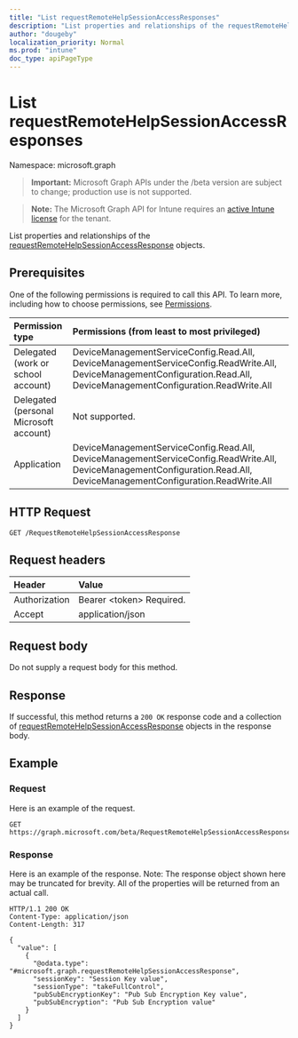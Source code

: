 ```yaml
---
title: "List requestRemoteHelpSessionAccessResponses"
description: "List properties and relationships of the requestRemoteHelpSessionAccessResponse objects."
author: "dougeby"
localization_priority: Normal
ms.prod: "intune"
doc_type: apiPageType
---
```


# List requestRemoteHelpSessionAccessResponses

Namespace: microsoft.graph

> **Important:** Microsoft Graph APIs under the /beta version are subject to change; production use is not supported.

> **Note:** The Microsoft Graph API for Intune requires an [active Intune license](https://go.microsoft.com/fwlink/?linkid=839381) for the tenant.

List properties and relationships of the [requestRemoteHelpSessionAccessResponse](../resources/intune-remoteassistance-requestremotehelpsessionaccessresponse.md) objects.

## Prerequisites
One of the following permissions is required to call this API. To learn more, including how to choose permissions, see [Permissions](/graph/permissions-reference).

|Permission type|Permissions (from least to most privileged)|
|:---|:---|
|Delegated (work or school account)|DeviceManagementServiceConfig.Read.All, DeviceManagementServiceConfig.ReadWrite.All, DeviceManagementConfiguration.Read.All, DeviceManagementConfiguration.ReadWrite.All|
|Delegated (personal Microsoft account)|Not supported.|
|Application|DeviceManagementServiceConfig.Read.All, DeviceManagementServiceConfig.ReadWrite.All, DeviceManagementConfiguration.Read.All, DeviceManagementConfiguration.ReadWrite.All|

## HTTP Request
<!-- {
  "blockType": "ignored"
}
-->
``` http
GET /RequestRemoteHelpSessionAccessResponse
```

## Request headers
|Header|Value|
|:---|:---|
|Authorization|Bearer &lt;token&gt; Required.|
|Accept|application/json|

## Request body
Do not supply a request body for this method.

## Response
If successful, this method returns a `200 OK` response code and a collection of [requestRemoteHelpSessionAccessResponse](../resources/intune-remoteassistance-requestremotehelpsessionaccessresponse.md) objects in the response body.

## Example

### Request
Here is an example of the request.
``` http
GET https://graph.microsoft.com/beta/RequestRemoteHelpSessionAccessResponse
```

### Response
Here is an example of the response. Note: The response object shown here may be truncated for brevity. All of the properties will be returned from an actual call.
``` http
HTTP/1.1 200 OK
Content-Type: application/json
Content-Length: 317

{
  "value": [
    {
      "@odata.type": "#microsoft.graph.requestRemoteHelpSessionAccessResponse",
      "sessionKey": "Session Key value",
      "sessionType": "takeFullControl",
      "pubSubEncryptionKey": "Pub Sub Encryption Key value",
      "pubSubEncryption": "Pub Sub Encryption value"
    }
  ]
}
```






